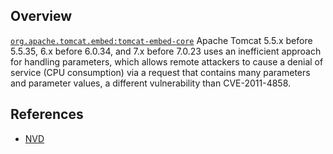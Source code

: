 ## Overview
[`org.apache.tomcat.embed:tomcat-embed-core`](http://search.maven.org/#search%7Cga%7C1%7Ca%3A%22tomcat-embed-core%22)
Apache Tomcat 5.5.x before 5.5.35, 6.x before 6.0.34, and 7.x before 7.0.23 uses an inefficient approach for handling parameters, which allows remote attackers to cause a denial of service (CPU consumption) via a request that contains many parameters and parameter values, a different vulnerability than CVE-2011-4858.

## References
- [NVD](https://web.nvd.nist.gov/view/vuln/detail?vulnId=CVE-2012-0022)